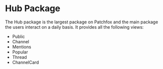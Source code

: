 # Hub Package

The Hub package is the largest package on Patchfox and the main package the users interact on a daily basis. It provides all the following views:

* Public
* Channel
* Mentions
* Popular
* Thread
* ChannelCard

